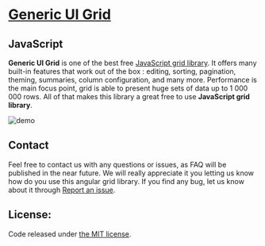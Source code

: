 # <a href='http://generic-ui.com' >Generic UI Grid</a>
## JavaScript

**Generic UI Grid** is one of the best free <a href="http://generic-ui.com">JavaScript grid library</a>. It offers many built-in features that work out of
 the box
: editing, sorting, pagination, theming, summaries, column configuration, and many more. Performance is the main focus point, grid is able to present huge sets of data up to 1 000 000 rows.
All of that makes this library a great free to use **JavaScript grid library**.

![demo](http://generic-ui.com/assets/images/grid-example.png)

## Contact

Feel free to contact us with any questions or issues, as FAQ will be published in the near future. 
We will really appreciate it you letting us know how do you use
 this angular grid library. If you find any bug, let us know about it through <a href="https://github.com/generic-ui/generic-ui/issues">Report an issue</a>.

## License:
Code released under <a href='https://github.com/generic-ui/generic-ui/blob/master/ngx-grid/LICENSE' >the MIT license</a>.
